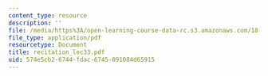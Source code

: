 ```yaml
---
content_type: resource
description: ''
file: /media/https%3A/open-learning-course-data-rc.s3.amazonaws.com/18-034-honors-differential-equations-spring-2004/574e5cb26744fdac6745091084d65915_recitation_lec33.pdf
file_type: application/pdf
resourcetype: Document
title: recitation_lec33.pdf
uid: 574e5cb2-6744-fdac-6745-091084d65915
---
```

